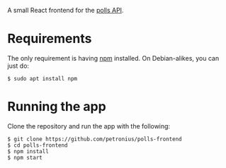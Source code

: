 A small React frontend for the [polls API](http://docs.pollsapi.apiary.io/).

# Requirements

The only requirement is having [npm](https://www.npmjs.com/) installed. On
Debian-alikes, you can just do:

```
$ sudo apt install npm
```

# Running the app

Clone the repository and run the app with the following:

```
$ git clone https://github.com/petronius/polls-frontend
$ cd polls-frontend
$ npm install
$ npm start
```